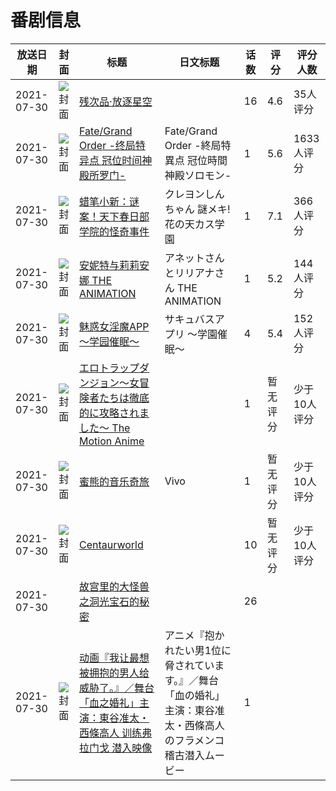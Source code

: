 # 番剧信息

|放送日期|封面|标题|日文标题|话数|评分|评分人数|
|---|---|---|---|---|---|---|
|2021-07-30|![封面](https://lain.bgm.tv/pic/cover/c/6a/a0/269538_gBV93.jpg)|[残次品·放逐星空](https://bangumi.tv/subject/269538)||16|4.6|35人评分|
|2021-07-30|![封面](https://lain.bgm.tv/pic/cover/c/e6/4a/302572_F77Qy.jpg)|[Fate/Grand Order -终局特异点 冠位时间神殿所罗门-](https://bangumi.tv/subject/302572)|Fate/Grand Order -終局特異点 冠位時間神殿ソロモン-|1|5.6|1633人评分|
|2021-07-30|![封面](https://lain.bgm.tv/pic/cover/c/c6/03/322449_uqe7e.jpg)|[蜡笔小新：谜案！天下春日部学院的怪奇事件](https://bangumi.tv/subject/322449)|クレヨンしんちゃん 謎メキ!花の天カス学園|1|7.1|366人评分|
|2021-07-30|![封面](https://bangumi.tv/img/no_icon_subject.png)|[安妮特与莉莉安娜 THE ANIMATION](https://bangumi.tv/subject/334324)|アネットさんとリリアナさん THE ANIMATION|1|5.2|144人评分|
|2021-07-30|![封面](https://bangumi.tv/img/no_icon_subject.png)|[魅惑女淫魔APP ～学园催眠～](https://bangumi.tv/subject/344022)|サキュバスアプリ 〜学園催眠〜|4|5.4|152人评分|
|2021-07-30|![封面](https://bangumi.tv/img/no_icon_subject.png)|[エロトラップダンジョン～女冒険者たちは徹底的に攻略されました～ The Motion Anime](https://bangumi.tv/subject/350942)||1|暂无评分|少于10人评分|
|2021-07-30|![封面](https://lain.bgm.tv/pic/cover/c/f5/87/356475_25TT2.jpg)|[蜜熊的音乐奇旅](https://bangumi.tv/subject/356475)|Vivo|1|暂无评分|少于10人评分|
|2021-07-30|![封面](https://lain.bgm.tv/pic/cover/c/bc/cc/387549_ffd3F.jpg)|[Centaurworld](https://bangumi.tv/subject/387549)||10|暂无评分|少于10人评分|
|2021-07-30||[故宫里的大怪兽之洞光宝石的秘密](https://bangumi.tv/subject/393857)||26|||
|2021-07-30|![封面](https://lain.bgm.tv/pic/cover/c/e1/a3/403800_zbwvi.jpg)|[动画『我让最想被拥抱的男人给威胁了。』／舞台「血之婚礼」主演：東谷准太・西條高人 训练弗拉门戈 潜入映像](https://bangumi.tv/subject/403800)|アニメ『抱かれたい男1位に脅されています。』／舞台「血の婚礼」主演：東谷准太・西條高人のフラメンコ稽古潜入ムービー|1|||
